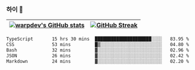 
### 하이 👋
[![warpdev's GitHub stats](https://github-readme-stats.vercel.app/api?username=warpdev&show_icons=true&theme=vue-dark)](#) |[![GitHub Streak](https://github-readme-streak-stats.herokuapp.com/?user=warpdev&theme=dark)](#)
--- | --- |
<!--START_SECTION:waka-->

```txt
TypeScript       15 hrs 30 mins  █████████████████████░░░░   83.95 %
CSS              53 mins         █▒░░░░░░░░░░░░░░░░░░░░░░░   04.80 %
Bash             32 mins         ▓░░░░░░░░░░░░░░░░░░░░░░░░   02.96 %
JSON             26 mins         ▓░░░░░░░░░░░░░░░░░░░░░░░░   02.42 %
Markdown         24 mins         ▓░░░░░░░░░░░░░░░░░░░░░░░░   02.20 %
```

<!--END_SECTION:waka-->

<!--
**warpdev/warpdev** is a ✨ _special_ ✨ repository because its `README.md` (this file) appears on your GitHub profile.

Here are some ideas to get you started:

- 🔭 I’m currently working on ...
- 🌱 I’m currently learning ...
- 👯 I’m looking to collaborate on ...
- 🤔 I’m looking for help with ...
- 💬 Ask me about ...
- 📫 How to reach me: ...
- 😄 Pronouns: ...
- ⚡ Fun fact: ...
-->
